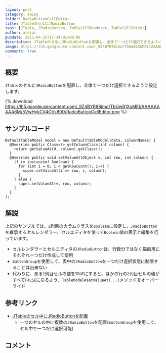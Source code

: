 ```yaml
---
layout: post
category: swing
folder: RadioButtonCellEditor
title: JTableのセルにJRadioButton
tags: [JTable, JRadioButton, TableCellRenderer, TableCellEditor]
author: aterai
pubdate: 2011-04-25T17:34:01+09:00
description: JTableのセルにJRadioButtonを配置し、全体で一つだけ選択できるように設定します。
image: https://lh5.googleusercontent.com/_9Z4BYR88imo/TbUwB1XoMEI/AAAAAAAAA6M/5VwHykCV4OI/s800/RadioButtonCellEditor.png
comments: true
---
```

## 概要
`JTable`のセルに`JRadioButton`を配置し、全体で一つだけ選択できるように設定します。

{% download https://lh5.googleusercontent.com/_9Z4BYR88imo/TbUwB1XoMEI/AAAAAAAAA6M/5VwHykCV4OI/s800/RadioButtonCellEditor.png %}

## サンプルコード
<pre class="prettyprint"><code>DefaultTableModel model = new DefaultTableModel(data, columnNames) {
  @Override public Class&lt;?&gt; getColumnClass(int column) {
    return getValueAt(0, column).getClass();
  }
  @Override public void setValueAt(Object v, int row, int column) {
    if (v instanceof Boolean) {
      for (int i = 0; i &lt; getRowCount(); i++) {
        super.setValueAt(i == row, i, column);
      }
    } else {
      super.setValueAt(v, row, column);
    }
  }
};
</code></pre>

## 解説
上記のサンプルでは、`2`列目のカラムクラスを`Boolean`に設定し、`JRadioButton`を継承するセルレンダラー、セルエディタを使って`Boolean`値の表示と編集を行っています。

- セルレンダラーとセルエディタの`JRadioButton`は、行数分ではなく描画用にそれぞれ一つだけ作成して使用
- `ButtonGroup`を使用して、表中の`JRadioButton`を一つだけ選択状態に制限することは出来ない
- 代わりに、ある`2`列目セルの値を`TRUE`にすると、ほかの行の`2`列目セルの値がすべて`FALSE`になるよう、`TableModel#setValueAt(...)`メソッドをオーバーライド

<!-- dummy comment line for breaking list -->

## 参考リンク
- [JTableのセル中にJRadioButtonを配置](https://ateraimemo.com/Swing/RadioButtonsInTableCell.html)
    - 一つのセルの中に複数の`JRadioButton`を配置(`ButtonGroup`を使用して、セル中で一つだけ選択可能)

<!-- dummy comment line for breaking list -->

## コメント
